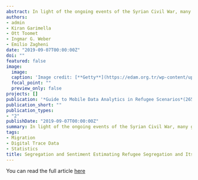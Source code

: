 ```yaml
---
abstract: In light of the ongoing events of the Syrian Civil War, many governments have shifted the focus of their hospitality efforts from providing temporary shelter to sustaining this new long-term population. In Turkey, a heightened focus has been placed on the encouragement of integration of Syrian refugees into Turkish culture, through the dismantling of Syrian refugee-only schools in Turkey and attempts to grant refugees permanent citizenship, among other strategies. Most of the existing literature on the integration and assimilation of Syrian refugees in Turkey has taken the form of surveys assessing the degree to which Syrian refugees feel they are part of Turkish culture and the way Turkish natives view the refugee population. Our analysis leverages call detail record data, made available by the Data for Refugees (D4R) Challenge, to assess how communication and segregation vary between Turkish natives and Syrian refugees over time and space. In addition, we test how communication and segregation vary with measures of hostility from Turkish natives using data from the social media platform Twitter. We find that measures of segregation vary significantly over time and space. We also find that measures of intergroup communication positively correlate with measures of public sentiment toward refugees. Attempts to address the concerns of Turkish natives in order to minimize the traction of online hate movements may help to improve the integration process.
authors:
- admin
- Kiran Garimella
- Ott Toomet
- Ingmar G. Weber
- Emilio Zagheni
date: "2019-09-07T00:00:00Z"
doi: ""
featured: false
image:
  image:
  caption: 'Image credit: [**Getty**](https://edam.org.tr/wp-content/uploads/2014/01/gettyimages-462993601.jpg)'
  focal_point: ""
  preview_only: false
projects: []
publication: '*Guide to Mobile Data Analytics in Refugee Scenarios*(265-282)'
publication_short: ""
publication_types:
- "2"
publishDate: "2019-09-07T00:00:00Z"
summary: In light of the ongoing events of the Syrian Civil War, many governments have shifted the focus of their hospitality efforts from providing temporary shelter to sustaining this new long-term population. In Turkey, a heightened focus has been placed on the encouragement of integration of Syrian refugees into Turkish culture, through the dismantling of Syrian refugee-only schools in Turkey and attempts to grant refugees permanent citizenship, among other strategies. Read the full article [here](https://link.springer.com/chapter/10.1007/978-3-030-12554-7_14).
tags:
- Migration
- Digital Trace Data
- Statistics
title: Segregation and Sentiment Estimating Refugee Segregation and Its Effects Using Digital Trace Data
---
```


You can read the full article  [here](https://link.springer.com/chapter/10.1007/978-3-030-12554-7_14)


